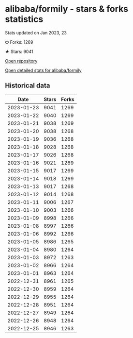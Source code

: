 # alibaba/formily - stars & forks statistics

Stats updated on Jan 2023, 23

☋ Forks: 1269

★ Stars: 9041

[Open repository](https://github.com/alibaba/formily)

[Open detailed stats for alibaba/formily](https://reviewgithub.com/rep/alibaba/formily)

## Historical data
| Date | Stars | Forks |
|------|-------|-------|
| 2023-01-23 | 9041 | 1269 | 
| 2023-01-22 | 9040 | 1269 | 
| 2023-01-21 | 9038 | 1269 | 
| 2023-01-20 | 9038 | 1268 | 
| 2023-01-19 | 9036 | 1268 | 
| 2023-01-18 | 9028 | 1268 | 
| 2023-01-17 | 9026 | 1268 | 
| 2023-01-16 | 9021 | 1269 | 
| 2023-01-15 | 9017 | 1269 | 
| 2023-01-14 | 9018 | 1269 | 
| 2023-01-13 | 9017 | 1268 | 
| 2023-01-12 | 9014 | 1268 | 
| 2023-01-11 | 9006 | 1267 | 
| 2023-01-10 | 9003 | 1266 | 
| 2023-01-09 | 8998 | 1266 | 
| 2023-01-08 | 8997 | 1266 | 
| 2023-01-06 | 8992 | 1266 | 
| 2023-01-05 | 8986 | 1265 | 
| 2023-01-04 | 8980 | 1264 | 
| 2023-01-03 | 8972 | 1263 | 
| 2023-01-02 | 8966 | 1264 | 
| 2023-01-01 | 8963 | 1264 | 
| 2022-12-31 | 8961 | 1265 | 
| 2022-12-30 | 8959 | 1264 | 
| 2022-12-29 | 8955 | 1264 | 
| 2022-12-28 | 8951 | 1264 | 
| 2022-12-27 | 8949 | 1264 | 
| 2022-12-26 | 8948 | 1264 | 
| 2022-12-25 | 8946 | 1263 | 

